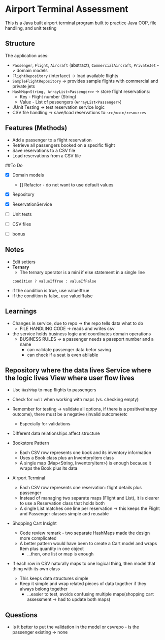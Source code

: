 # Airport Terminal Assessment
This is a Java built airport terminal program built to practice Java OOP, file handling, and unit testing

## Structure

The application uses:
- `Passenger`, `Flight`, `Aircraft` (abstract), `CommercialAircraft`, `PrivateJet` -> domain models
- `FlightRepository` (interface) -> load available flights
- `SampleFlightRepository` -> provides sample flights with commercial and private jets
- `HashMap<String, ArrayList<Passenger>>` -> store flight reservations:
    - Key - Flight number (String)
    - Value - List of passengers (`ArrayList<Passenger>`)
- JUnit Testing -> test reservation service logic
- CSV file handling -> save/load reservations to `src/main/resources`


## Features (Methods)
- Add a passenger to a flight reservation
- Retrieve all passengers booked on a specific flight
- Save reservations to a CSV file
- Load reservations from a CSV file

##To Do

- [x] Domain models
  - [] Refactor - do not want to use default values
- [x] Repository
- [x] ReservationService 
- [ ] Unit tests
- [ ] CSV files
- [ ] bonus


## Notes
- Edit setters
- **Ternary**
  - The ternary operator is a mini if else statement in a single line
  ```
  condition ? valueIfTrue : valueIfFalse
  ```
- if the condition is true, use valueiftrue
- if the condition is false, use valueiffalse


## Learnings

- Changes in service, due to repo -> the repo tells data what to do
  - FILE HANDLING CODE -> reads and writes csv
- the service holds business logic and coordinates domain operations
  - BUSINESS RULES -> a passenger needs a passport number and a name
    - can validate passenger data befor saving
    - can check if a seat is even abilable

**Repository** where the data lives
**Service** where the logic lives
**View** where user flow lives
---

- Use `HashMap` to map flights to passengers
- Check for `null` when working with maps (vs. checking empty)
- Remember for testing -> validate all options, if there is a positive(happy outcome), there must be a negative (invalid outcome)etc
  - Especially for validations
- Different data relationships affect structure

- Bookstore Pattern
  - Each CSV row represents one book and its inventory information 
  - Uses a Book class plus an InventoryItem class
  - A single map (Map<String, InventoryItem>) is enough because it wraps the Book plus its data

- Airport Terminal
  - Each CSV row represents one reservation: flight details plus passenger
  - Instead of managing two separate maps (Flight and List<Passenger>), it is clearer to use a Reservation class that holds both
  - A single List<Reservation> matches one line per reservation -> this keeps the Flight and Passenger classes simple and reusable

- Shopping Cart Insight
  - Code review remark - two separate HashMaps made the design more complicated
  - A better pattern would have been to create a Cart model and wraps Item plus quantity in one object
    - ...then, one list or map is enough

- If each row in CSV naturally maps to one logical thing, then model that thing with its own class
  - This keeps data structures simple
  - Keep it simple and wrap related pieces of data together if they always belong together
    - ...easier to test, avoids confusing multiple maps(shopping cart assessment -> had to update both maps)

## Questions
- Is it better to put the validation in the model or csvrepo - is the passenger existing -> none